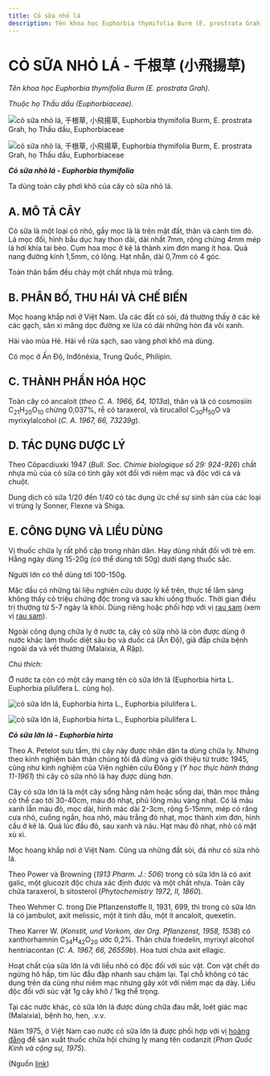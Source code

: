 ```yaml
---
title: Cỏ sữa nhỏ lá
description: Tên khoa học Euphorbia thymifolia Burm (E. prostrata Grah). Thuộc họ Thầu dầu (Euphorbiaceae). Ta dùng toàn cây phơi khô của cây cỏ sữa nhỏ lá.
---
```

# CỎ SỮA NHỎ LÁ - 千根草 (小飛揚草)

*Tên khoa học Euphorbia thymifolia Burm (E. prostrata Grah).*

*Thuộc họ Thầu dầu (Euphorbiaceae).*

![cỏ sữa nhỏ lá, 千根草, 小飛揚草, Euphorbia thymifolia Burm, E. prostrata Grah, họ Thầu dầu, Euphorbiaceae](/imgs/do-tat-loi/ctvvtvn/co-sua-nho-la.jpg)

![cỏ sữa nhỏ lá, 千根草, 小飛揚草, Euphorbia thymifolia Burm, E. prostrata Grah, họ Thầu dầu, Euphorbiaceae](/imgs/do-tat-loi/ctvvtvn/co-sua-nho-la-2.jpg)

***Cỏ sữa nhỏ lá - Euphorbia thymifolia***

Ta dùng toàn cây phơi khô của cây cỏ sữa nhỏ lá.

## A. MÔ TẢ CÂY

Cỏ sữa là một loại cỏ nhỏ, gầy mọc là là trên mặt đất, thân và cành tím đỏ. Lá mọc đối, hình bầu dục hay thon dài, dài nhất 7mm, rộng chừng 4mm mép lá hơi khía tai bèo. Cụm hoa mọc ở kẽ lá thành xim đơn mang ít hoa. Quả nang đường kính 1,5mm, có lông. Hạt nhẵn, dài 0,7mm có 4 góc.

Toàn thân bấm đều chảy một chất nhựa mủ trắng.

## B. PHÂN BỐ, THU HÁI VÀ CHẾ BIẾN

Mọc hoang khắp nơi ở Việt Nam. Ưa các đất có sỏi, đá thường thấy ở các kẽ các gạch, sân xi măng dọc đường xe lửa có dải những hòn đá vôi xanh.

Hái vào mùa Hè. Hái về rửa sạch, sao vàng phơi khô mà dùng.

Có mọc ở Ấn Độ, Inđônêxia, Trung Quốc, Philipin.

## C. THÀNH PHẦN HÓA HỌC

Toàn cây có ancaloit (*theo C. A. 1966, 64, 1013a*), thân và lá có cosmosiin C<sub>21</sub>H<sub>20</sub>O<sub>10</sub> chừng 0,037%, rễ có taraxerol, và tirucallol C<sub>30</sub>H<sub>50</sub>O và myrixylalcohol (*C. A. 1967, 66, 73239g*).

## D. TÁC DỤNG DƯỢC LÝ

Theo Côpacdiuxki 1947 (*Bull. Soc. Chimie biologique số 29: 924-926*) chất nhựa mủ của cỏ sữa có tính gây xót đối với niêm mạc và độc với cá và chuột.

Dung dịch cỏ sữa 1/20 đến 1/40 có tác dụng ức chế sự sinh sản của các loại vi trùng lỵ Sonner, Flexne và Shiga.

## E. CÔNG DỤNG VÀ LIỀU DÙNG

Vị thuốc chữa lỵ rất phổ cập trong nhân dân. Hay dùng nhất đối với trẻ em. Hằng ngày dùng 15-20g (có thể dùng tới 50g) dưới dạng thuốc sắc.

Người lớn có thể dùng tới 100-150g.

Mặc dầu có những tài liệu nghiên cứu dược lý kể trên, thực tế lâm sàng không thấy có triệu chứng độc trong và sau khi uống thuốc. Thời gian điều trị thường từ 5-7 ngày là khỏi. Dùng riêng hoặc phối hợp với vị [rau sam](/nhung-cay-thuoc-va-vi-thuoc-viet-nam/ket-qua-tra-cuu/rau-sam) (xem vị [rau sam](/imgs/do-tat-loi/ctvvtvn/co-sua-nho-la-3.jpg)).

Ngoài công dụng chữa lỵ ở nước ta, cây cỏ sữa nhỏ lá còn được dùng ở nước khác làm thuốc diệt sâu bọ và duốc cá (Ấn Độ), giã đắp chữa bệnh ngoài da và vết thương (Malaixia, A Rập).

*Chú thích:*

Ở nước ta còn có một cây mang tên cỏ sữa lớn lá (Euphorbia hirta L. Euphorbia pilulifera L. cùng họ).

![cỏ sữa lớn lá, Euphorbia hirta L., Euphorbia pilulifera L.](/imgs/do-tat-loi/ctvvtvn/co-sua-nho-la-4.jpg)

![cỏ sữa lớn lá, Euphorbia hirta L., Euphorbia pilulifera L.](/imgs/do-tat-loi/ctvvtvn/co-sua-nho-la-5.jpg)

***Cỏ sữa lớn lá - Euphorbia hirta***

Theo A. Petelot sưu tầm, thì cây này được nhân dân ta dùng chữa lỵ. Nhưng theo kinh nghiệm bản thân chúng tôi đã dùng và giới thiệu từ trước 1945, cũng như kinh nghiệm của Viện nghiên cứu Đông y (*Y học thực hành tháng 11-1961*) thì cây cỏ sữa nhỏ lá hay được dùng hơn.

Cây cỏ sữa lớn lá là một cây sống hằng năm hoặc sống dai, thân mọc thẳng có thể cao tới 30-40cm, màu đỏ nhạt, phủ lông màu vàng nhạt. Có lá màu xanh lẫn màu đỏ, mọc dài, hình mác dài 2-3cm, rộng 5-15mm, mép có răng cưa nhỏ, cuống ngắn, hoa nhỏ, màu trắng đỏ nhạt, mọc thành xim đơn, hình cầu ở kẽ lá. Quả lúc đầu đỏ, sau xanh và nâu. Hạt màu đỏ nhạt, nhỏ có mặt xù xì.

Mọc hoang khắp nơi ở Việt Nam. Cũng ưa những đất sỏi, đá như cỏ sữa nhỏ lá.

Theo Power và Browning (*1913 Pharm. J.: 506*) trong cỏ sữa lớn lá có axit galic, một glucozit độc chưa xác định được và một chất nhựa. Toàn cây chứa taraxerol, b sitosterol (*Phytochemistry 1972, II, 1860*).

Theo Wehmer C. trong Die Pflanzenstoffe II, 1931, 699, thì trong cỏ sữa lớn lá có jambulot, axit melissic, một ít tinh dầu, một ít ancaloit, quexetin.

Theo Karrer W. (*Konstit, und Vorkom, der Org. Pflanzenst, 1958, 1538*) có xanthorhamnin C<sub>34</sub>H<sub>42</sub>O<sub>20</sub> ước 0,2%. Thân chứa friedelin, myrixyl alcohol hentriacontan (*C. A. 1967, 66, 26559b*). Hoa tươi chứa axit ellagic.

Hoạt chất của sữa lớn lá với liều nhỏ có độc đối với súc vật. Con vật chết do ngừng hô hấp, tim lúc đầu đập nhanh sau chậm lại. Tại chỗ không có tác dụng trên da cũng như niêm mạc nhưng gây xót với niêm mạc dạ dày. Liều độc đối với súc vật 1g cây khô / 1kg thể trọng.

Tại các nước khác, cỏ sữa lớn lá được dùng chữa đau mắt, loét giác mạc (Malaixia), bệnh ho, hen, .v.v.

Năm 1975, ở Việt Nam cao nước cỏ sữa lớn lá được phối hợp với vị [hoàng đằng](/nhung-cay-thuoc-va-vi-thuoc-viet-nam/ket-qua-tra-cuu/hoang-dang) để sản xuất thuốc chữa hội chứng lỵ mang tên codanzit (*Phan Quốc Kinh và cộng sự, 1975*).

(Nguồn <a href="http://www.thuocvuonnha.com/nhung-cay-thuoc-va-vi-thuoc-viet-nam/ket-qua-tra-cuu/co-sua-nho-la" target="_blank">link</a>)

